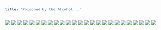 ```yaml
---
title: 'Poisoned by the Alcohol...'
---
```


![](/images/violence-salaryman-teppei/part-6/t125.jpg)
![](/images/violence-salaryman-teppei/part-6/t126.jpg)
![](/images/violence-salaryman-teppei/part-6/t127.jpg)
![](/images/violence-salaryman-teppei/part-6/t128.jpg)
![](/images/violence-salaryman-teppei/part-6/t129.jpg)
![](/images/violence-salaryman-teppei/part-6/t130.jpg)
![](/images/violence-salaryman-teppei/part-6/t131.jpg)
![](/images/violence-salaryman-teppei/part-6/t132.jpg)
![](/images/violence-salaryman-teppei/part-6/t133.jpg)
![](/images/violence-salaryman-teppei/part-6/t134.jpg)
![](/images/violence-salaryman-teppei/part-6/t135.jpg)
![](/images/violence-salaryman-teppei/part-6/t136.jpg)
![](/images/violence-salaryman-teppei/part-6/t137.jpg)
![](/images/violence-salaryman-teppei/part-6/t138.jpg)
![](/images/violence-salaryman-teppei/part-6/t139.jpg)
![](/images/violence-salaryman-teppei/part-6/t140.jpg)
![](/images/violence-salaryman-teppei/part-6/t141.jpg)
![](/images/violence-salaryman-teppei/part-6/t142.jpg)
![](/images/violence-salaryman-teppei/part-6/t143.jpg)
![](/images/violence-salaryman-teppei/part-6/t144.jpg)
![](/images/violence-salaryman-teppei/part-6/t145.jpg)
![](/images/violence-salaryman-teppei/part-6/t146.jpg)
![](/images/violence-salaryman-teppei/part-6/t147.jpg)
![](/images/violence-salaryman-teppei/part-6/t148.jpg)
![](/images/violence-salaryman-teppei/part-6/t149.jpg)